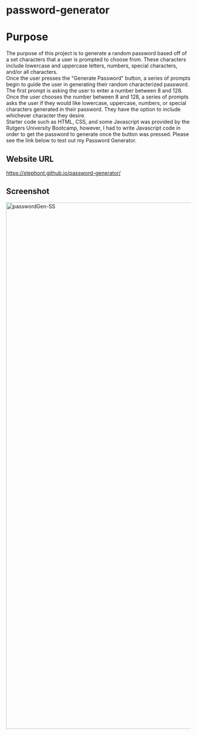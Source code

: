 # password-generator

# Purpose

The purpose of this project is to generate a random password based off of a set characters that a user is prompted to choose from. These characters include lowercase and uppercase letters, numbers, special characters, and/or all characters. <br>
Once the user presses the "Generate Password" button, a series of prompts begin to guide the user in generating their random characterized password. The first prompt is asking the user to enter a number between 8 and 128. Once the user chooses the number between 8 and 128, a series of prompts asks the user if they would like lowercase, uppercase, numbers, or special characters generated in their password. They have the option to include whichever character they desire. <br>
Starter code such as HTML, CSS, and some Javascript was provided by the Rutgers University Bootcamp, however, I had to write Javascript code in order to get the password to generate once the button was pressed. Please see the link below to test out my Password Generator.

## Website URL
https://stephont.github.io/password-generator/


## Screenshot

<img width="1437" alt="passwordGen-SS" src="https://user-images.githubusercontent.com/104699408/169746887-b4dcbea6-6331-40b3-b8e4-97163251cabc.png">


